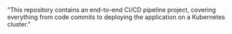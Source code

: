 "This repository contains an end-to-end CI/CD pipeline project, covering everything from code commits to deploying the application on a Kubernetes cluster."
